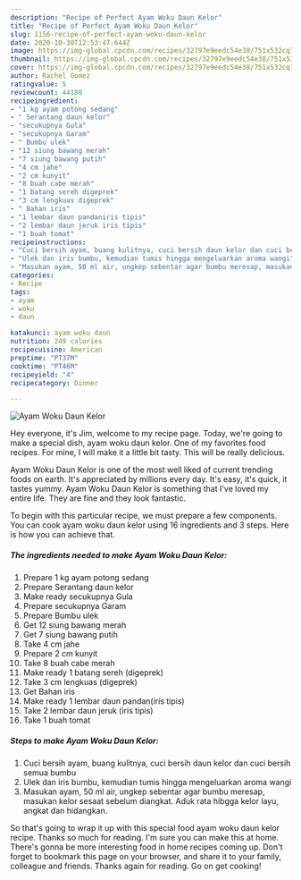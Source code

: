 ```yaml
---
description: "Recipe of Perfect Ayam Woku Daun Kelor"
title: "Recipe of Perfect Ayam Woku Daun Kelor"
slug: 1156-recipe-of-perfect-ayam-woku-daun-kelor
date: 2020-10-30T12:53:47.644Z
image: https://img-global.cpcdn.com/recipes/32797e9eedc54e38/751x532cq70/ayam-woku-daun-kelor-foto-resep-utama.jpg
thumbnail: https://img-global.cpcdn.com/recipes/32797e9eedc54e38/751x532cq70/ayam-woku-daun-kelor-foto-resep-utama.jpg
cover: https://img-global.cpcdn.com/recipes/32797e9eedc54e38/751x532cq70/ayam-woku-daun-kelor-foto-resep-utama.jpg
author: Rachel Gomez
ratingvalue: 5
reviewcount: 44180
recipeingredient:
- "1 kg ayam potong sedang"
- " Serantang daun kelor"
- "secukupnya Gula"
- "secukupnya Garam"
- " Bumbu ulek"
- "12 siung bawang merah"
- "7 siung bawang putih"
- "4 cm jahe"
- "2 cm kunyit"
- "8 buah cabe merah"
- "1 batang sereh digeprek"
- "3 cm lengkuas digeprek"
- " Bahan iris"
- "1 lembar daun pandaniris tipis"
- "2 lembar daun jeruk iris tipis"
- "1 buah tomat"
recipeinstructions:
- "Cuci bersih ayam, buang kulitnya, cuci bersih daun kelor dan cuci bersih semua bumbu"
- "Ulek dan iris bumbu, kemudian tumis hingga mengeluarkan aroma wangi"
- "Masukan ayam, 50 ml air, ungkep sebentar agar bumbu meresap, masukan kelor sesaat sebelum diangkat. Aduk rata hibgga kelor layu, angkat dan hidangkan."
categories:
- Recipe
tags:
- ayam
- woku
- daun

katakunci: ayam woku daun 
nutrition: 249 calories
recipecuisine: American
preptime: "PT37M"
cooktime: "PT46M"
recipeyield: "4"
recipecategory: Dinner

---
```



![Ayam Woku Daun Kelor](https://img-global.cpcdn.com/recipes/32797e9eedc54e38/751x532cq70/ayam-woku-daun-kelor-foto-resep-utama.jpg)

Hey everyone, it's Jim, welcome to my recipe page. Today, we're going to make a special dish, ayam woku daun kelor. One of my favorites food recipes. For mine, I will make it a little bit tasty. This will be really delicious.



Ayam Woku Daun Kelor is one of the most well liked of current trending foods on earth. It's appreciated by millions every day. It's easy, it's quick, it tastes yummy. Ayam Woku Daun Kelor is something that I've loved my entire life. They are fine and they look fantastic.


To begin with this particular recipe, we must prepare a few components. You can cook ayam woku daun kelor using 16 ingredients and 3 steps. Here is how you can achieve that.

<!--inarticleads1-->

##### The ingredients needed to make Ayam Woku Daun Kelor:

1. Prepare 1 kg ayam potong sedang
1. Prepare  Serantang daun kelor
1. Make ready secukupnya Gula
1. Prepare secukupnya Garam
1. Prepare  Bumbu ulek
1. Get 12 siung bawang merah
1. Get 7 siung bawang putih
1. Take 4 cm jahe
1. Prepare 2 cm kunyit
1. Take 8 buah cabe merah
1. Make ready 1 batang sereh (digeprek)
1. Take 3 cm lengkuas (digeprek)
1. Get  Bahan iris
1. Make ready 1 lembar daun pandan(iris tipis)
1. Take 2 lembar daun jeruk (iris tipis)
1. Take 1 buah tomat




<!--inarticleads2-->

##### Steps to make Ayam Woku Daun Kelor:

1. Cuci bersih ayam, buang kulitnya, cuci bersih daun kelor dan cuci bersih semua bumbu
1. Ulek dan iris bumbu, kemudian tumis hingga mengeluarkan aroma wangi
1. Masukan ayam, 50 ml air, ungkep sebentar agar bumbu meresap, masukan kelor sesaat sebelum diangkat. Aduk rata hibgga kelor layu, angkat dan hidangkan.




So that's going to wrap it up with this special food ayam woku daun kelor recipe. Thanks so much for reading. I'm sure you can make this at home. There's gonna be more interesting food in home recipes coming up. Don't forget to bookmark this page on your browser, and share it to your family, colleague and friends. Thanks again for reading. Go on get cooking!
